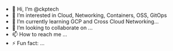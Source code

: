 - 👋 Hi, I’m @ckptech
- 👀 I’m interested in Cloud, Networking, Containers, OSS, GitOps
- 🌱 I’m currently learning GCP and Cross Cloud Networking...
- 💞️ I’m looking to collaborate on ...
- 📫 How to reach me ...
- ⚡ Fun fact: ...

<!---
ckptech/ckptech is a ✨ special ✨ repository because its `README.md` (this file) appears on your GitHub profile.
You can click the Preview link to take a look at your changes.
--->

